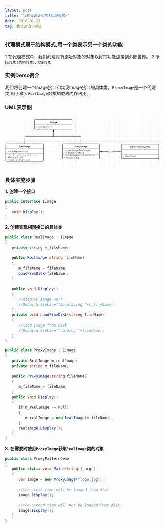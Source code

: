 ```yaml
---
layout: post
title: "我也谈设计模式(代理模式)"
date: 2018-02-21   
tag: 我也谈设计模式
---
```


### 代理模式属于结构模式,用一个类表示另一个类的功能

1.在代理模式中，我们创建具有原始对象的对象以将其功能连接到外部世界。
2.`原始对象(真实对象)`,`代理对象`

### 实例Demo简介

我们将创建一个Image接口和实现Image接口的具体类。`ProxyImage`是一个代理类,用于减少`RealImage`对象加载的内存占用。

### UML表示图

![代理模式设计图](/images/designPattern/proxyPattern/proxyPattern.png)

### 具体实施步骤

__1. 创建一个接口__

```csharp
public interface IImage
{
   void Display();
}
```
__2. 创建实现相同接口的具体类__

```csharp
public class RealImage : IImage
{
   private string m_fileName;

   public RealImage(string fileName)
   {
      m_fileName = fileName;
      LoadFromDisk(fileName);
   }

   public void Display()
   {
      //display image work
      //Debug.WriteLine("Displaying "+m_fileName);
   }
   private void LoadFromDisk(string fileName)
   {
      //load image from disk 
      //Debug.WriteLine("Loading "+fileName);
   }
}
```

```csharp
public class ProxyImage : IImage
{
   private RealImage m_realImage;
   private string m_fileName;

   public ProxyImage(string fileName)
   {
      m_fileName = fileName;
   }
   public void Display()
   {
      if(m_realImage == null)
      {
         m_realImage = new RealImage(m_fileName);
      }
      realImage.Display();
   }
}
```
__3. 在需要时使用`ProxyImage`获取`RealImage`类的对象__

```csharp
public class ProxyPatternDemo
{
   public static void Main(string[] args)
   {
      var image = new ProxyImage("logo.jpg");

      //the first time will be loaded from disk
      image.Display();

      //the second time will not be loaded from disk
      image.Display();
   }
}
```